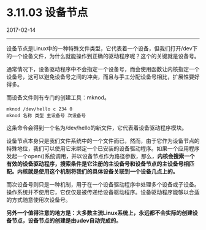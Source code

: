 # 3.11.03 设备节点

2017-02-14

---------------


设备节点是Linux中的一种特殊文件类型，它代表着一个设备，但我们打开/dev下的一个设备文件，为什么就能操作到正确的驱动程序呢？这个的关键就是设备号。

通常情况下，设备驱动程序中不会指定一个设备号，而会使用函数让内核指定一个设备号，这可以避免设备号之间的冲突，而且与手工分配设备号相比，扩展性要好得多。

而设备文件则有专门的创建工具：mknod。

    mknod /dev/hello c 234 0
    mknod 名称 类型 主设备号 次设备号

这条命令会得到一个名为/dev/hello的新文件，它代表着设备驱动程序模块。

设备节点本身只是我们文件系统中的一个文件而已，然而，由于它作为设备节点的特殊地位，我们可以使用它来绑定一个已安装的设备驱动程序。如果一个应用程序发起一个open()系统调用，并以设备节点作为路径参数，那么，**内核会搜索一个有效的设备驱动程序，搜索条件是它注册的主设备号和设备节点的主设备号相匹配。内核就是使用这个机制将我们的具体设备关联到一个设备几点上的。**

而次设备号则只是一种机制，用于在一个设备驱动程序中处理多个设备或子设备。操作系统并不使用它，它仅仅是被传递给设备驱动程序。设备驱动程序能够以合适的方式随意使用次设备号。

**另外一个值得注意的地方是：大多数主流Linux系统上，永远都不会实际的创建设备节点，设备节点的创建是由udev自动完成的。**
